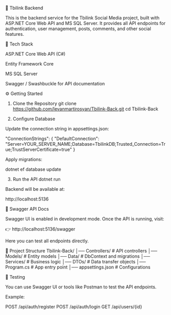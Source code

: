 📌 Tbilink Backend

This is the backend service for the Tbilink Social Media project, built with ASP.NET Core Web API and MS SQL Server.
It provides all API endpoints for authentication, user management, posts, comments, and other social features.

🚀 Tech Stack

ASP.NET Core Web API (C#)

Entity Framework Core

MS SQL Server

Swagger / Swashbuckle for API documentation

⚙️ Getting Started
1. Clone the Repository
git clone https://github.com/levanmartirosyan/Tbilink-Back.git
cd Tbilink-Back

2. Configure Database

Update the connection string in appsettings.json:

"ConnectionStrings": {
  "DefaultConnection": "Server=YOUR_SERVER_NAME;Database=TbilinkDB;Trusted_Connection=True;TrustServerCertificate=true"
}


Apply migrations:

dotnet ef database update

3. Run the API
dotnet run


Backend will be available at:

http://localhost:5136

📖 Swagger API Docs

Swagger UI is enabled in development mode.
Once the API is running, visit:

👉 http://localhost:5136/swagger

Here you can test all endpoints directly.

📂 Project Structure
Tbilink-Back/
│── Controllers/      # API controllers
│── Models/           # Entity models
│── Data/             # DbContext and migrations
│── Services/         # Business logic
│── DTOs/             # Data transfer objects
│── Program.cs        # App entry point
│── appsettings.json  # Configurations

🧪 Testing

You can use Swagger UI or tools like Postman to test the API endpoints.

Example:

POST /api/auth/register
POST /api/auth/login
GET  /api/users/{id}
